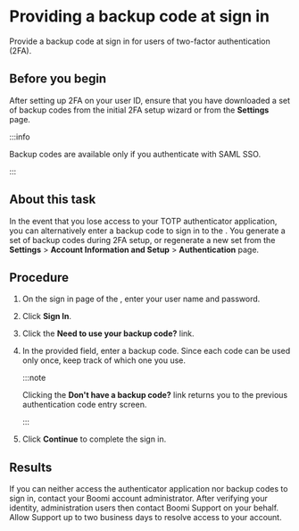 # Providing a backup code at sign in

<head>
  <meta name="guidename" content="Platform"/>
  <meta name="context" content="GUID-5f3dad70-5814-43fa-ab7f-2a47158572a8"/>
</head>

Provide a backup code at sign in for users of two-factor authentication \(2FA\).

## Before you begin

After setting up 2FA on your user ID, ensure that you have downloaded a set of backup codes from the initial 2FA setup wizard or from the **Settings** page.

:::info

Backup codes are available only if you authenticate with SAML SSO.

:::

## About this task

In the event that you lose access to your TOTP authenticator application, you can alternatively enter a backup code to sign in to the . You generate a set of backup codes during 2FA setup, or regenerate a new set from the **Settings** \> **Account Information and Setup** \> **Authentication** page.

## Procedure

1. On the sign in page of the , enter your user name and password.

2. Click **Sign In**.

3. Click the **Need to use your backup code?** link.

4. In the provided field, enter a backup code. Since each code can be used only once, keep track of which one you use.

    :::note
    
    Clicking the **Don't have a backup code?** link returns you to the previous authentication code entry screen.

    :::

5. Click **Continue** to complete the sign in.

## Results

If you can neither access the authenticator application nor backup codes to sign in, contact your Boomi account administrator. After verifying your identity, administration users then contact Boomi Support on your behalf. Allow Support up to two business days to resolve access to your account.
